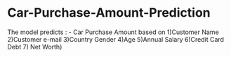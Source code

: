 # Car-Purchase-Amount-Prediction
  The model predicts :  - Car Purchase Amount 
  based on 
  1)Customer Name  
  2)Customer e-mail 
  3)Country Gender 
  4)Age 
  5)Annual Salary 
  6)Credit Card Debt 
  7) Net Worth)  
